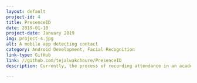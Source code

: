 ```yaml
---
layout: default
project-id: 4
title: PresenceID
date: 2019-01-10
project-date: January 2019
img: project-4.jpg
alt: A mobile app detecting contact
category: Android Development, Facial Recognition
link-type: GitHub
link: //github.com/tejalwakchoure/PresenceID
description: Currently, the process of recording attendance in an academic institution is a time-consuming practice. It is also subject to a lot of fraudulence as it is very simple for students to register attendance for their peers on a sheet that is passed around a classroom. Oftentimes this creates bias and, for courses that follow a relative grading system with a high percentage of total marks attributed to an attendance component, it can cause an unfair allotment of grades. It aims to make the system more transparent and professors’ administrative workload much lighter. we created an android app that automatically records student attendance based on facial recognition input by the students and teachers. this was a four-month long project. I worked on the UI as well as the algorithm for this project. the UI was done in android studio with java/XML and the algorithm was in python. the UI had separate landings for students and teachers, with provisions for courses, grading, etc for an integrated experience. A facial recognition-based attendance system built to improve transparency in student-teacher interaction, reduce instances of bias, and raise the overall administrative efficiency. It uses a transfer learning model that recognizes facial features with 98% accuracy, trained on a high-density database with 1000+ images. The complete system is deployed as an Android application with dashboards and registration services for effortless daily interaction.

---
```

